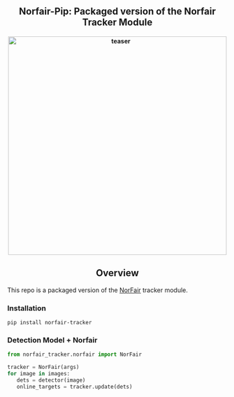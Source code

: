 <div align="center">
<h2>
  Norfair-Pip: Packaged version of the Norfair Tracker Module  
</h2>
<h4>
    <img width="500" alt="teaser" src="docs/demo.gif">
</h4>
</div>

## <div align="center">Overview</div>

This repo is a packaged version of the [NorFair](https://github.com/tryolabs/norfair/) tracker module.
### Installation
```
pip install norfair-tracker
```

### Detection Model + Norfair 
```python
from norfair_tracker.norfair import NorFair

tracker = NorFair(args)
for image in images:
   dets = detector(image)
   online_targets = tracker.update(dets)
```
